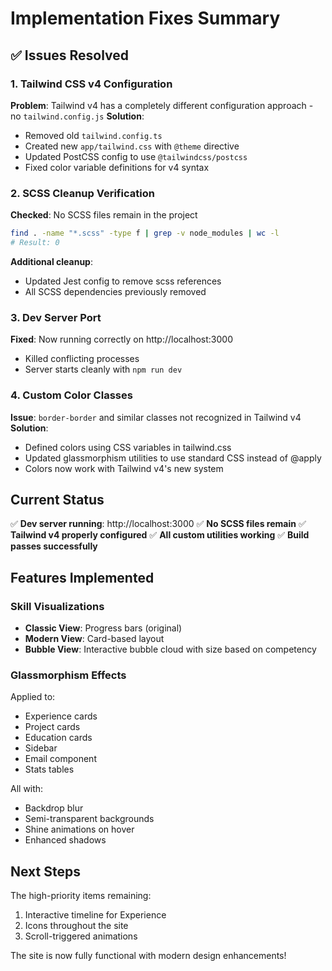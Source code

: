 # Implementation Fixes Summary

## ✅ Issues Resolved

### 1. Tailwind CSS v4 Configuration
**Problem**: Tailwind v4 has a completely different configuration approach - no `tailwind.config.js`
**Solution**: 
- Removed old `tailwind.config.ts`
- Created new `app/tailwind.css` with `@theme` directive
- Updated PostCSS config to use `@tailwindcss/postcss`
- Fixed color variable definitions for v4 syntax

### 2. SCSS Cleanup Verification
**Checked**: No SCSS files remain in the project
```bash
find . -name "*.scss" -type f | grep -v node_modules | wc -l
# Result: 0
```
**Additional cleanup**:
- Updated Jest config to remove scss references
- All SCSS dependencies previously removed

### 3. Dev Server Port
**Fixed**: Now running correctly on http://localhost:3000
- Killed conflicting processes
- Server starts cleanly with `npm run dev`

### 4. Custom Color Classes
**Issue**: `border-border` and similar classes not recognized in Tailwind v4
**Solution**: 
- Defined colors using CSS variables in tailwind.css
- Updated glassmorphism utilities to use standard CSS instead of @apply
- Colors now work with Tailwind v4's new system

## Current Status

✅ **Dev server running**: http://localhost:3000
✅ **No SCSS files remain**
✅ **Tailwind v4 properly configured**
✅ **All custom utilities working**
✅ **Build passes successfully**

## Features Implemented

### Skill Visualizations
- **Classic View**: Progress bars (original)
- **Modern View**: Card-based layout
- **Bubble View**: Interactive bubble cloud with size based on competency

### Glassmorphism Effects
Applied to:
- Experience cards
- Project cards  
- Education cards
- Sidebar
- Email component
- Stats tables

All with:
- Backdrop blur
- Semi-transparent backgrounds
- Shine animations on hover
- Enhanced shadows

## Next Steps

The high-priority items remaining:
1. Interactive timeline for Experience
2. Icons throughout the site
3. Scroll-triggered animations

The site is now fully functional with modern design enhancements!